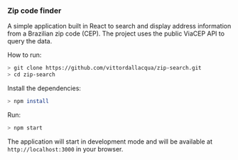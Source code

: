 ### Zip code finder

A simple application built in React to search and display address 
information from a Brazilian zip code (CEP). The project uses the 
public ViaCEP API to query the data.

How to run:

   ```bash
   > git clone https://github.com/vittordallacqua/zip-search.git
   > cd zip-search
   ```

   Install the dependencies:
   
   ```bash
   > npm install
   ```

   Run:

   ```bash
   > npm start
   ```

The application will start in development mode and will be available
at ```http://localhost:3000``` in your browser.
